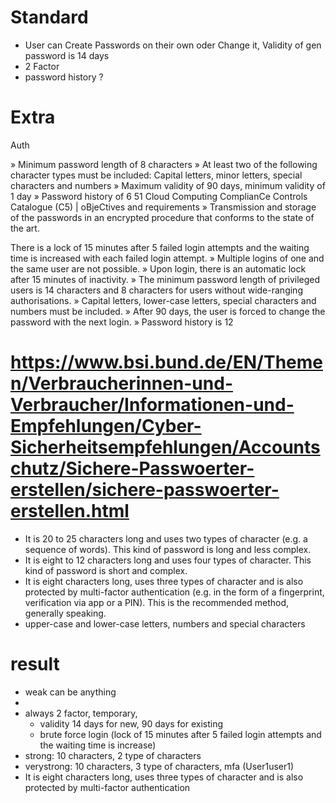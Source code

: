 # Standard
- User can Create Passwords on their own oder Change it, Validity of gen password is 14 days
- 2 Factor
- password history ?

# Extra
Auth

» Minimum password length of 8 characters
» At least two of the following character types must be included: Capital letters, minor letters, special characters and numbers
» Maximum validity of 90 days, minimum validity of 1 day
» Password history of 6 51 Cloud Computing ComplianCe Controls Catalogue (C5) | oBjeCtives and requirements
» Transmission and storage of the passwords in an encrypted procedure that conforms to the state of the art.

There is a lock of 15 minutes after 5 failed login attempts and the waiting time is increased with each failed login attempt.
» Multiple logins of one and the same user are not possible. » Upon login, there is an automatic lock after 15 minutes of inactivity.
» The minimum password length of privileged users is 14 characters and 8 characters for users without wide-ranging authorisations.
» Capital letters, lower-case letters, special characters and numbers must be included.
» After 90 days, the user is forced to change the password with the next login. » Password history is 12


# https://www.bsi.bund.de/EN/Themen/Verbraucherinnen-und-Verbraucher/Informationen-und-Empfehlungen/Cyber-Sicherheitsempfehlungen/Accountschutz/Sichere-Passwoerter-erstellen/sichere-passwoerter-erstellen.html

- It is 20 to 25 characters long and uses two types of character (e.g. a sequence of words). This kind of password is long and less complex.
- It is eight to 12 characters long and uses four types of character. This kind of password is short and complex.
- It is eight characters long, uses three types of character and is also protected by multi-factor authentication (e.g. in the form of a fingerprint, verification via app or a PIN). This is the recommended method, generally speaking.
- upper-case and lower-case letters, numbers and special characters

# result
- weak can be anything
- 
- always 2 factor, temporary, 
  - validity 14 days for new, 90 days for existing
  - brute force login (lock of 15 minutes after 5 failed login attempts and the waiting time is increase)
- strong: 10 characters, 2 type of characters
- verystrong: 10 characters, 3 type of characters, mfa (User1user1) 
- It is eight characters long, uses three types of character and is also protected by multi-factor authentication